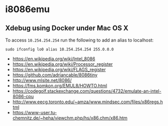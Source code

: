 # i8086emu

## Xdebug using Docker under Mac OS X

To access `10.254.254.254` run the following to add an alias to localhost:

    sudo ifconfig lo0 alias 10.254.254.254 255.0.0.0

- <https://en.wikipedia.org/wiki/Intel_8086>
- <https://en.wikipedia.org/wiki/Processor_register>
- <https://en.wikipedia.org/wiki/FLAGS_register>
- <https://github.com/adriancable/8086tiny>
- <http://www.mlsite.net/8086/>
- <https://fms.komkon.org/EMUL8/HOWTO.html>
- <https://codegolf.stackexchange.com/questions/4732/emulate-an-intel-8086-cpu>
- <http://www.eecg.toronto.edu/~amza/www.mindsec.com/files/x86regs.html>
- <https://www-user.tu-chemnitz.de/~heha/viewchm.php/hs/x86.chm/x86.htm>
